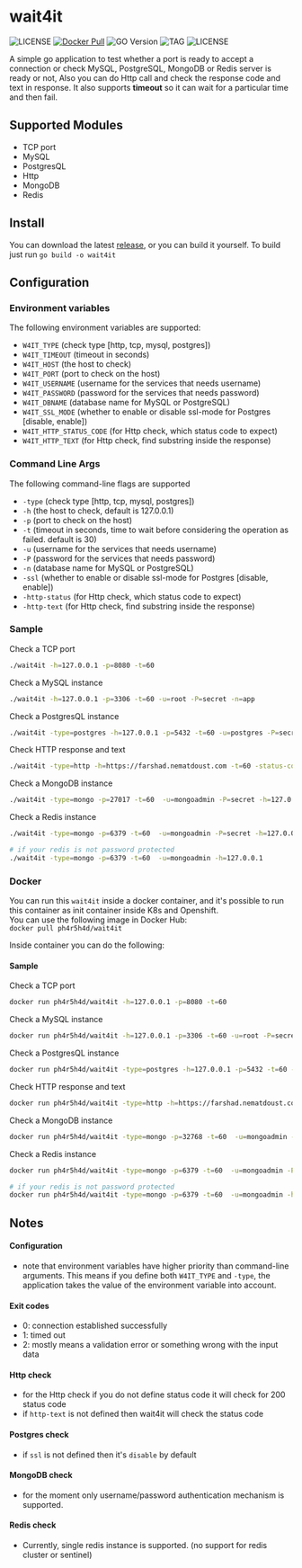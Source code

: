 # wait4it
 
![LICENSE](https://img.shields.io/github/workflow/status/ph4r5h4d/wait4it/Wait4it&#32;CI?style=for-the-badge) [![Docker Pull](https://img.shields.io/docker/pulls/ph4r5h4d/wait4it?style=for-the-badge)](https://hub.docker.com/r/ph4r5h4d/wait4it)  ![GO Version](https://img.shields.io/github/go-mod/go-version/ph4r5h4d/wait4it?style=for-the-badge) ![TAG](https://img.shields.io/github/v/tag/ph4r5h4d/wait4it?style=for-the-badge) ![LICENSE](https://img.shields.io/github/license/ph4r5h4d/wait4it?style=for-the-badge)
  
A simple go application to test whether a port is ready to accept a connection or check 
MySQL, PostgreSQL, MongoDB or Redis server is ready or not, Also you can do Http call and check 
the response code and text in response. 
It also supports **timeout** so it can wait for a particular time and then fail.

## Supported Modules
* TCP port
* MySQL
* PostgresQL
* Http
* MongoDB
* Redis

## Install
You can download the latest [release](https://github.com/ph4r5h4d/wait4it/releases), or you can build it yourself.
To build just run `go build -o wait4it`

## Configuration
### Environment variables
The following environment variables are supported:

* `W4IT_TYPE` (check type [http, tcp, mysql, postgres])
* `W4IT_TIMEOUT` (timeout in seconds)
* `W4IT_HOST` (the host to check)
* `W4IT_PORT` (port to check on the host)
* `W4IT_USERNAME` (username for the services that needs username)
* `W4IT_PASSWORD` (password for the services that needs password)
* `W4IT_DBNAME` (database name for MySQL or PostgreSQL)
* `W4IT_SSL_MODE` (whether to enable or disable ssl-mode for Postgres [disable, enable])
* `W4IT_HTTP_STATUS_CODE` (for Http check, which status code to expect)
* `W4IT_HTTP_TEXT` (for Http check, find substring inside the response)

### Command Line Args
The following command-line flags are supported

* `-type` (check type [http, tcp, mysql, postgres])
* `-h` (the host to check, default is 127.0.0.1)
* `-p` (port to check on the host) 
* `-t` (timeout in seconds, time to wait before considering the operation as failed. default is 30)
* `-u` (username for the services that needs username)
* `-P` (password for the services that needs password)
* `-n` (database name for MySQL or PostgreSQL)  
* `-ssl` (whether to enable or disable ssl-mode for Postgres [disable, enable])  
* `-http-status` (for Http check, which status code to expect)  
* `-http-text` (for Http check, find substring inside the response)  

### Sample
Check a TCP port  
```bash
./wait4it -h=127.0.0.1 -p=8080 -t=60
``` 

Check a MySQL instance
```bash
./wait4it -h=127.0.0.1 -p=3306 -t=60 -u=root -P=secret -n=app 
```
Check a PostgresQL instance
```bash
./wait4it -type=postgres -h=127.0.0.1 -p=5432 -t=60 -u=postgres -P=secret -ssl=disable
```

Check HTTP response and text
```bash
./wait4it -type=http -h=https://farshad.nematdoust.com -t=60 -status-code=200 -http-text="Software Engineer" 
```

Check a MongoDB instance
```bash
./wait4it -type=mongo -p=27017 -t=60  -u=mongoadmin -P=secret -h=127.0.0.1
```

Check a Redis instance
```bash
./wait4it -type=mongo -p=6379 -t=60  -u=mongoadmin -P=secret -h=127.0.0.1

# if your redis is not password protected
./wait4it -type=mongo -p=6379 -t=60  -u=mongoadmin -h=127.0.0.1
```

### Docker
You can run this `wait4it` inside a docker container, and it's possible to run this container as init container inside
K8s and Openshift.  
You can use the following image in Docker Hub:  
`docker pull ph4r5h4d/wait4it`

Inside container you can do the following:  

#### Sample
Check a TCP port  
```bash
docker run ph4r5h4d/wait4it -h=127.0.0.1 -p=8080 -t=60
``` 

Check a MySQL instance
```bash
docker run ph4r5h4d/wait4it -h=127.0.0.1 -p=3306 -t=60 -u=root -P=secret -n=app 
```

Check a PostgresQL instance
```bash
docker run ph4r5h4d/wait4it -type=postgres -h=127.0.0.1 -p=5432 -t=60 -u=postgres -P=secret -ssl=disable
```

Check HTTP response and text
```bash
docker run ph4r5h4d/wait4it -type=http -h=https://farshad.nematdoust.com -t=60 -status-code=200 -http-text="Software Engineer" 
```

Check a MongoDB instance
```bash
docker run ph4r5h4d/wait4it -type=mongo -p=32768 -t=60  -u=mongoadmin -P=secret -h=127.0.0.1
```

Check a Redis instance
```bash
docker run ph4r5h4d/wait4it -type=mongo -p=6379 -t=60  -u=mongoadmin -P=secret -h=127.0.0.1

# if your redis is not password protected
docker run ph4r5h4d/wait4it -type=mongo -p=6379 -t=60  -u=mongoadmin -h=127.0.0.1
```
## Notes
#### Configuration
* note that environment variables have higher priority than command-line arguments. 
This means if you define both `W4IT_TYPE` and `-type`, the application takes the value of the environment variable into account.

#### Exit codes
* 0: connection established successfully
* 1: timed out
* 2: mostly means a validation error or something wrong with the input data

#### Http check
* for the Http check if you do not define status code it will check for 200 status code
* if `http-text` is not defined then wait4it will check the status code

#### Postgres check
* if `ssl` is not defined then it's `disable` by default

#### MongoDB check
* for the moment only username/password authentication mechanism is supported.

#### Redis check
* Currently, single redis instance is supported. (no support for redis cluster or sentinel)